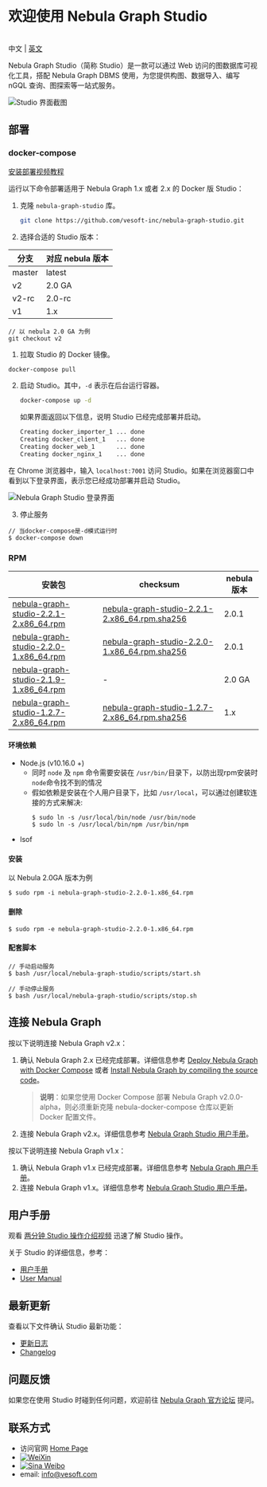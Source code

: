 # 欢迎使用 Nebula Graph Studio

<br> 中文 | <a href="README.md">英文</a><br/>

Nebula Graph Studio（简称 Studio）是一款可以通过 Web 访问的图数据库可视化工具，搭配 Nebula Graph DBMS 使用，为您提供构图、数据导入、编写 nGQL 查询、图探索等一站式服务。

![Studio 界面截图](https://docs-cdn.nebula-graph.com.cn/nebula-studio-docs/st-ug-053.png "Studio 界面一览")

## 部署

### docker-compose

[安装部署视频教程](https://nebula-website-cn.oss-cn-hangzhou.aliyuncs.com/nebula-blog/deploy-nebula-graph-and-nebula-graph-studio-with-docker.mp4)

运行以下命令部署适用于 Nebula Graph 1.x 或者 2.x 的 Docker 版 Studio：

1. 克隆 `nebula-graph-studio` 库。

    ```bash
    git clone https://github.com/vesoft-inc/nebula-graph-studio.git
    ```

2. 选择合适的 Studio 版本：
   
| 分支 | 对应 nebula 版本 |
| --- | --- |
| master | latest |
| v2 | 2.0 GA |
| v2-rc | 2.0-rc |
| v1 |  1.x |
```
// 以 nebula 2.0 GA 为例
git checkout v2
```
1. 拉取 Studio 的 Docker 镜像。

```bash
docker-compose pull
```

2. 启动 Studio。其中，`-d` 表示在后台运行容器。

    ```bash
    docker-compose up -d
    ```
  
    如果界面返回以下信息，说明 Studio 已经完成部署并启动。

    ```bash
    Creating docker_importer_1 ... done
    Creating docker_client_1   ... done
    Creating docker_web_1      ... done
    Creating docker_nginx_1    ... done
    ```

在 Chrome 浏览器中，输入 `localhost:7001` 访问 Studio。如果在浏览器窗口中看到以下登录界面，表示您已经成功部署并启动 Studio。

![Nebula Graph Studio 登录界面](https://docs-cdn.nebula-graph.com.cn/nebula-studio-docs/st-ug-001.png "Nebula Graph Studio 登录界面")

3. 停止服务
```
// 当docker-compose是-d模式运行时
$ docker-compose down
```

### RPM
| 安装包 | checksum | nebula版本 |
| ----- | ----- | ----- |
| [nebula-graph-studio-2.2.1-2.x86_64.rpm](https://oss-cdn.nebula-graph.com.cn/nebula-graph-studio/nebula-graph-studio-2.2.1-2.x86_64.rpm) |  [nebula-graph-studio-2.2.1-2.x86_64.rpm.sha256](https://oss-cdn.nebula-graph.com.cn/nebula-graph-studio/nebula-graph-studio-2.2.1-2.x86_64.rpm.sha256) | 2.0.1 |
| [nebula-graph-studio-2.2.0-1.x86_64.rpm](https://oss-cdn.nebula-graph.com.cn/nebula-graph-studio/nebula-graph-studio-2.2.0-1.x86_64.rpm) |  [nebula-graph-studio-2.2.0-1.x86_64.rpm.sha256](https://oss-cdn.nebula-graph.com.cn/nebula-graph-studio/nebula-graph-studio-2.2.0-1.x86_64.rpm.sha256) | 2.0.1 |
| [nebula-graph-studio-2.1.9-1.x86_64.rpm](https://oss-cdn.nebula-graph.com.cn/nebula-graph-studio/nebula-graph-studio-2.1.9-1.x86_64.rpm) | - |  2.0 GA |
| [nebula-graph-studio-1.2.7-2.x86_64.rpm](https://oss-cdn.nebula-graph.com.cn/nebula-graph-studio/nebula-graph-studio-1.2.7-2.x86_64.rpm) | [nebula-graph-studio-1.2.7-2.x86_64.rpm.sha256](https://oss-cdn.nebula-graph.com.cn/nebula-graph-studio/nebula-graph-studio-1.2.7-2.x86_64.rpm.sha256) |  1.x | 

#### 环境依赖
- Node.js (v10.16.0 +)
    - 同时 `node` 及 `npm` 命令需要安装在 `/usr/bin/`目录下，以防出现rpm安装时`node`命令找不到的情况
    - 假如依赖是安装在个人用户目录下，比如 `/usr/local`，可以通过创建软连接的方式来解决:
      ```
      $ sudo ln -s /usr/local/bin/node /usr/bin/node
      $ sudo ln -s /usr/local/bin/npm /usr/bin/npm
      ```
- lsof

#### 安装
以 Nebula 2.0GA 版本为例
```
$ sudo rpm -i nebula-graph-studio-2.2.0-1.x86_64.rpm
```
#### 删除
```
$ sudo rpm -e nebula-graph-studio-2.2.0-1.x86_64.rpm
```

#### 配套脚本
```
// 手动启动服务
$ bash /usr/local/nebula-graph-studio/scripts/start.sh

// 手动停止服务
$ bash /usr/local/nebula-graph-studio/scripts/stop.sh
```

## 连接 Nebula Graph

按以下说明连接 Nebula Graph v2.x：

1. 确认 Nebula Graph 2.x 已经完成部署。详细信息参考 [Deploy Nebula Graph with Docker Compose](https://docs.nebula-graph.com.cn/2.0/2.quick-start/2.deploy-nebula-graph-with-docker-compose/ "Click to go to Nebula Graph website") 或者 [Install Nebula Graph by compiling the source code](https://docs.nebula-graph.io/2.0/4.deployment-and-installation/2.compile-and-install-nebula-graph/1.install-nebula-graph-by-compiling-the-source-code/ "Click to go to Nebula Graph website")。
   > **说明**：如果您使用 Docker Compose 部署 Nebula Graph v2.0.0-alpha，则必须重新克隆 nebula-docker-compose 仓库以更新 Docker 配置文件。
2. 连接 Nebula Graph v2.x。详细信息参考 [Nebula Graph Studio 用户手册](https://github.com/vesoft-inc/nebula-docs-cn/tree/master/docs-2.0/nebula-studio "点击前往 GitHub")。

按以下说明连接 Nebula Graph v1.x：

1. 确认 Nebula Graph v1.x 已经完成部署。详细信息参考 [Nebula Graph 用户手册](https://docs.nebula-graph.com.cn/manual-CN/3.build-develop-and-administration/1.build/1.build-source-code/ "点击前往 Nebula Graph 网站")。
2. 连接 Nebula Graph v1.x。详细信息参考 [Nebula Graph Studio 用户手册](https://docs.nebula-graph.com.cn/nebula-studio/deploy-connect/st-ug-connect/ "点击前往 Nebula Graph 网站")。

## 用户手册

观看 [两分钟 Studio 操作介绍视频](https://www.bilibili.com/video/BV1h54y1C7bf "点击前往 bilibili 网站") 迅速了解 Studio 操作。

关于 Studio 的详细信息，参考：

- [用户手册](https://docs.nebula-graph.com.cn/nebula-studio/about-studio/st-ug-what-is-graph-studio/ "点击前往 Nebula Graph 网站")
- [User Manual](https://docs.nebula-graph.com.cn/2.0/nebula-studio/about-studio/st-ug-what-is-graph-studio/ "Click to go to Nebula Graph website")

## 最新更新

查看以下文件确认 Studio 最新功能：

- [更新日志](docs/CHANGELOG-zh.md)
- [Changelog](docs/CHANGELOG-en.md)

## 问题反馈

如果您在使用 Studio 时碰到任何问题，欢迎前往 [Nebula Graph 官方论坛](https://discuss.nebula-graph.com.cn/ "点击前往 Nebula Graph 官方论坛") 提问。

## 联系方式

- 访问官网 [Home Page](http://nebula-graph.io/)
- [![WeiXin](https://img.shields.io/badge/WeChat-%E5%BE%AE%E4%BF%A1-brightgreen)](https://user-images.githubusercontent.com/38887077/67449282-4362b300-f64c-11e9-878f-7efc373e5e55.jpg)
- [![Sina Weibo](https://img.shields.io/badge/Weibo-%E5%BE%AE%E5%8D%9A-red)](https://weibo.com/p/1006067122684542/home?from=page_100606&mod=TAB#place)
- email: info@vesoft.com
